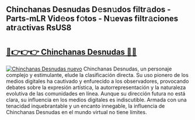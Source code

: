 ## Chinchanas Desnudas D𝚎sn𝚞dos filtr𝚊dos - Parts-mLR Vid𝚎os f𝚘tos - N𝚞evas filtr𝚊ciones atr𝚊ctivas RsUS8

# <h2><a href="http://mb82g4s.tromn.icu/?c=Chinchanas+Desnudas">🔗👉👉👉 Chinchanas Desnudas 🔗🔗</a></h2>

[![Chinchanas Desnudas nuevo](https://i.imgur.com/pEAQMta.gif)](http://mb82g4s.tromn.icu/?c=Chinchanas+Desnudas)
Chinchanas Desnudas, un personaje complejo y estimulante, elude la clasificación directa. Su uso pionero de los medios digitales ha cautivado y enfurecido a los observadores, provocando debates sobre la expresión artística, la autorrepresentación y la naturaleza evolutiva de las comunidades en línea. Aunque su dirección futura no está clara, su influencia en los medios digitales es indiscutible. Armada con una tenacidad inquebrantable y un encanto innegable, la influencia de Chinchanas Desnudas en el mundo virtual no tiene límites.
